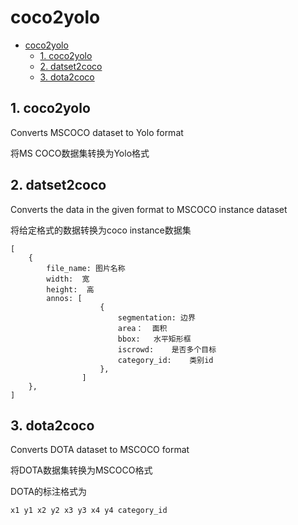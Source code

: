 # coco2yolo

- [coco2yolo](#coco2yolo)
  * [1. coco2yolo](#1-coco2yolo)
  * [2. datset2coco](#2-datset2coco)
  * [3. dota2coco](#3-dota2coco)

## 1. coco2yolo
Converts MSCOCO dataset to Yolo format

将MS COCO数据集转换为Yolo格式

## 2. datset2coco

Converts the data in the given format to MSCOCO instance dataset

将给定格式的数据转换为coco instance数据集

    [
        {
            file_name: 图片名称
            width:  宽   
            height:  高
            annos: [
                        {
                            segmentation: 边界
                            area：  面积
                            bbox:   水平矩形框
                            iscrowd:    是否多个目标
                            category_id:    类别id
                        },
                    ]
        },
    ]


## 3. dota2coco
Converts DOTA dataset to  MSCOCO format

将DOTA数据集转换为MSCOCO格式

DOTA的标注格式为

    x1 y1 x2 y2 x3 y3 x4 y4 category_id

        